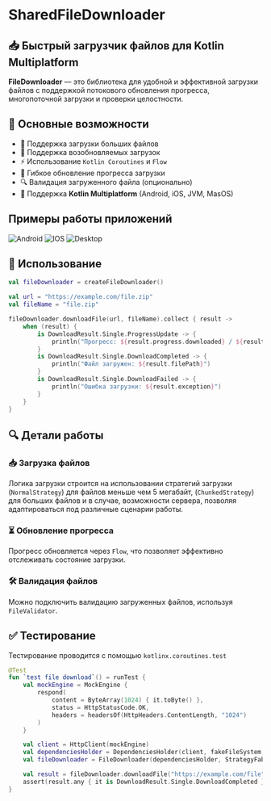 # SharedFileDownloader

## 📥 Быстрый загрузчик файлов для Kotlin Multiplatform

**FileDownloader** — это библиотека для удобной и эффективной загрузки файлов с поддержкой потокового обновления прогресса, многопоточной загрузки и проверки целостности. 

## 🚀 Основные возможности
- 📂 Поддержка загрузки больших файлов
- 📡 Поддержка возобновляемых загрузок
- ⚡ Использование `Kotlin Coroutines` и `Flow`
- 🔄 Гибкое обновление прогресса загрузки
- 🔍 Валидация загруженного файла (опционально)
- 📱 Поддержка **Kotlin Multiplatform** (Android, iOS, JVM, MasOS)

## Примеры работы приложений
![Android](https://github.com/Neyasbit/SharedFileDownloader/blob/main/records/Screen_recording_20250320_203521.gif)
![IOS](https://github.com/Neyasbit/SharedFileDownloader/blob/main/records/Simulator-Screen-Recording-iPhone-15-2025-03-21-at-14.30.34.gif)
![Desktop](https://github.com/Neyasbit/SharedFileDownloader/blob/main/records/Запись-экрана-2025-03-21-в-15.03.47.gif)

## 🚀 Использование

```kotlin
val fileDownloader = createFileDownloader()

val url = "https://example.com/file.zip"
val fileName = "file.zip"

fileDownloader.downloadFile(url, fileName).collect { result ->
    when (result) {
        is DownloadResult.Single.ProgressUpdate -> {
            println("Прогресс: ${result.progress.downloaded} / ${result.progress.total}")
        }
        is DownloadResult.Single.DownloadCompleted -> {
            println("Файл загружен: ${result.filePath}")
        }
        is DownloadResult.Single.DownloadFailed -> {
            println("Ошибка загрузки: ${result.exception}")
        }
    }
}
```

## 🔍 Детали работы

### 📥 Загрузка файлов
Логика загрузки строится на использовании стратегий загрузки (`NormalStrategy`) для файлов меньше чем 5 мегабайт, (`ChunkedStrategy`) для больших файлов и в случае, возможности сервера, позволяя адаптироваться под различные сценарии работы.

### ⏳ Обновление прогресса
Прогресс обновляется через `Flow`, что позволяет эффективно отслеживать состояние загрузки.

### 🛠 Валидация файлов
Можно подключить валидацию загруженных файлов, используя `FileValidator`.

## ✅ Тестирование

Тестирование проводится с помощью `kotlinx.coroutines.test` 

```kotlin
@Test
fun `test file download`() = runTest {
    val mockEngine = MockEngine {
        respond(
            content = ByteArray(1024) { it.toByte() },
            status = HttpStatusCode.OK,
            headers = headersOf(HttpHeaders.ContentLength, "1024")
        )
    }

    val client = HttpClient(mockEngine)
    val dependenciesHolder = DependenciesHolder(client, fakeFileSystem, Logger.SIMPLE)
    val fileDownloader = FileDownloader(dependenciesHolder, StrategyFabric(dependenciesHolder))

    val result = fileDownloader.downloadFile("https://example.com/file", "testfile").toList()
    assert(result.any { it is DownloadResult.Single.DownloadCompleted })
}
```

